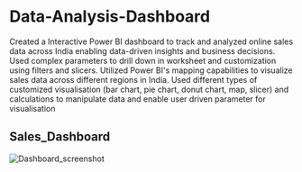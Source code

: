 # Data-Analysis-Dashboard
Created a Interactive Power BI dashboard to track and analyzed online sales data across India enabling data-driven insights and business decisions. 
Used complex parameters to drill down in worksheet and customization using filters and slicers.
Utilized Power BI's mapping capabilities to visualize sales data across different regions in India. 
Used different types of customized visualisation (bar chart, pie chart, donut chart, map, slicer) and calculations to manipulate data and enable user driven parameter for visualisation

## Sales_Dashboard

![Dashboard_screenshot](https://github.com/user-attachments/assets/f523d156-bb31-4bda-a3ec-3e43ce0a1488)
